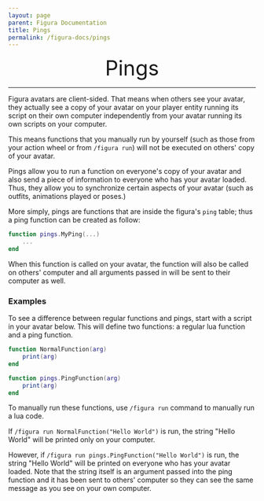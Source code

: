 ```yaml
---
layout: page
parent: Figura Documentation
title: Pings
permalink: /figura-docs/pings
---
```


<center style="font-size: 3em;">Pings</center>

***

Figura avatars are client-sided. That means when others see your avatar, they actually see a copy of your avatar on your player entity running its script on their own computer independently from your avatar running its own scripts on your computer.

This means functions that you manually run by yourself (such as those from your action wheel or from `/figura run`) will not be executed on others' copy of your avatar.

Pings allow you to run a function on everyone's copy of your avatar and also send a piece of information to everyone who has your avatar loaded. Thus, they allow you to synchronize certain aspects of your avatar (such as outfits, animations played or poses.)

More simply, pings are functions that are inside the figura's `ping` table; thus a ping function can be created as follow:

```lua
function pings.MyPing(...)
    ...
end
```

When this function is called on your avatar, the function will also be called on others' computer and all arguments passed in will be sent to their computer as well.

### Examples

To see a difference between regular functions and pings, start with a script in your avatar below. This will define two functions: a regular lua function and a ping function.

```lua
function NormalFunction(arg)
    print(arg)
end

function pings.PingFunction(arg)
    print(arg)
end
```

To manually run these functions, use `/figura run` command to manually run a lua code.

If `/figura run NormalFunction("Hello World")` is run, the string "Hello World" will be printed only on your computer.

However, if `/figura run pings.PingFunction("Hello World")` is run, the string "Hello World" will be printed on everyone who has your avatar loaded. Note that the string itself is an argument passed into the ping function and it has been sent to others' computer so they can see the same message as you see on your own computer.